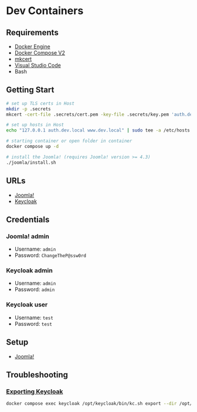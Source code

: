 # Dev Containers

## Requirements

- [Docker Engine](https://docs.docker.com/install/)
- [Docker Compose V2](https://docs.docker.com/compose/cli-command/)
- [mkcert](https://github.com/FiloSottile/mkcert)
- [Visual Studio Code](https://code.visualstudio.com/)
- Bash

## Getting Start

```sh
# set up TLS certs in Host
mkdir -p .secrets
mkcert -cert-file .secrets/cert.pem -key-file .secrets/key.pem 'auth.dev.local'

# set up hosts in Host
echo "127.0.0.1 auth.dev.local www.dev.local" | sudo tee -a /etc/hosts

# starting container or open folder in container
docker compose up -d

# install the Joomla! (requires Joomla! version >= 4.3)
./joomla/install.sh
```

## URLs

- [Joomla!](http://www.dev.local/administrator/)
- [Keycloak](https://auth.dev.local:8443)

## Credentials

### Joomla! admin

- Username: `admin`
- Password: `ChangeTheP@ssw0rd`

### Keycloak admin

- Username: `admin`
- Password: `admin`

### Keycloak user

- Username: `test`
- Password: `test`

## Setup

- [Joomla!](./joomla/)

## Troubleshooting

### [Exporting Keycloak](https://www.keycloak.org/server/importExport)

```sh
docker compose exec keycloak /opt/keycloak/bin/kc.sh export --dir /opt/keycloak/data/export/ --realm demo
```
